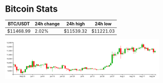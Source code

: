 # Bitcoin Stats

BTC/USDT|24h change|24h high|24h low|
|---|---|---|---|
|$11468.99|2.02%|$11539.32|$11221.03|

<img src="./chart.svg">
